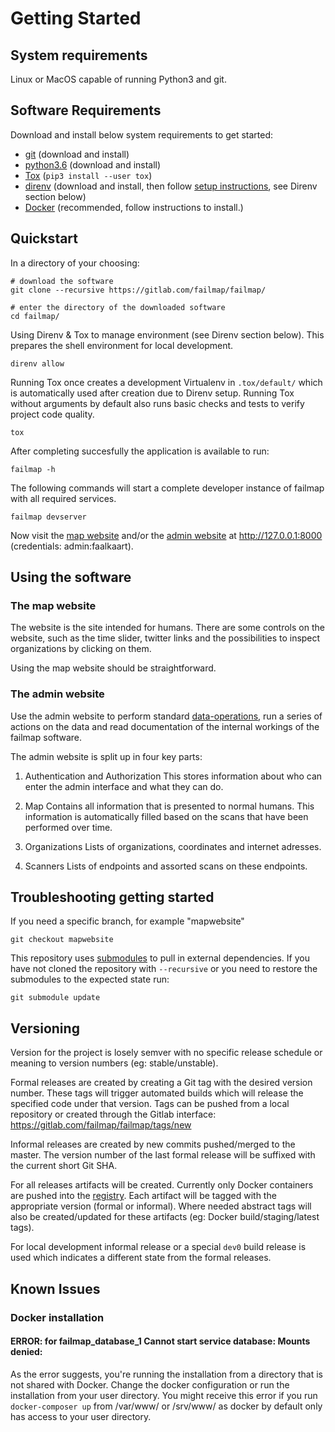 # Getting Started

## System requirements

Linux or MacOS capable of running Python3 and git.

## Software Requirements

Download and install below system requirements to get started:

- [git](https://git-scm.com/downloads) (download and install)
- [python3.6](https://www.python.org/downloads/) (download and install)
- [Tox](http://tox.readthedocs.io/) (`pip3 install --user tox`)
- [direnv](https://direnv.net/) (download and install, then follow [setup instructions](https://direnv.net/), see Direnv section below)
- [Docker](https://docs.docker.com/engine/installation/) (recommended, follow instructions to install.)

## Quickstart

In a directory of your choosing:

    # download the software
    git clone --recursive https://gitlab.com/failmap/failmap/

    # enter the directory of the downloaded software
    cd failmap/

Using Direnv & Tox to manage environment (see Direnv section below). This prepares the shell environment for local development.

    direnv allow

Running Tox once creates a development Virtualenv in `.tox/default/` which is automatically used after creation due to Direnv setup. Running Tox without arguments by default also runs basic checks and tests to verify project code quality.

    tox

After completing succesfully the application is available to run:

    failmap -h

The following commands will start a complete developer instance of failmap with all required services.

    failmap devserver

Now visit the [map website](http://127.0.0.1:8000/) and/or the
[admin website](http://127.0.0.1:8000/admin/) at http://127.0.0.1:8000 (credentials: admin:faalkaart).

## Using the software

### The map website

The website is the site intended for humans. There are some controls on the website, such as the
time slider, twitter links and the possibilities to inspect organizations by clicking on them.

Using the map website should be straightforward.

### The admin website

Use the admin website to perform standard [data-operations](https://en.wikipedia.org/wiki/Create,_read,_update_and_delete),
run a series of actions on the data and read documentation of the internal workings of the failmap software.

The admin website is split up in four key parts:
1. Authentication and Authorization
This stores information about who can enter the admin interface and what they can do.

2. Map
Contains all information that is presented to normal humans.
This information is automatically filled based on the scans that have been performed over time.

3. Organizations
Lists of organizations, coordinates and internet adresses.

4. Scanners
Lists of endpoints and assorted scans on these endpoints.


## Troubleshooting getting started

If you need a specific branch, for example "mapwebsite"

    git checkout mapwebsite

This repository uses [submodules](https://git-scm.com/docs/git-submodule) to pull in
external dependencies. If you have not cloned the repository with `--recursive` or you need to
restore the submodules to the expected state run:

    git submodule update


## Versioning

Version for the project is losely semver with no specific release schedule or meaning to version numbers (eg: stable/unstable).

Formal releases are created by creating a Git tag with the desired version number. These tags will trigger automated builds which will release the specified code under that version. Tags can be pushed from a local repository or created through the Gitlab interface: https://gitlab.com/failmap/failmap/tags/new

Informal releases are created by new commits pushed/merged to the master. The version number of the last formal release will be suffixed with the current short Git SHA.

For all releases artifacts will be created. Currently only Docker containers are pushed into the [registry](https://gitlab.com/failmap/failmap/container_registry). Each artifact will be tagged with the appropriate version (formal or informal). Where needed abstract tags will also be created/updated for these artifacts (eg: Docker build/staging/latest tags).

For local development informal release or a special `dev0` build release is used which indicates a different state from the formal releases.

## Known Issues

### Docker installation

#### ERROR: for failmap_database_1  Cannot start service database: Mounts denied:
As the error suggests, you're running the installation from a directory that is not shared with Docker. Change the docker configuration or run the installation from your user directory. You might receive this error if you run `docker-composer up` from /var/www/ or /srv/www/ as docker by default only has access to your user directory.
